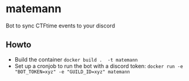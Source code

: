 # matemann


Bot to sync CTFtime events to your discord


## Howto
* Build the container `docker build .  -t matemann`
* Set up a cronjob to run the bot with a discord token:
  `docker run -e "BOT_TOKEN=xyz" -e "GUILD_ID=xyz" matemann`
